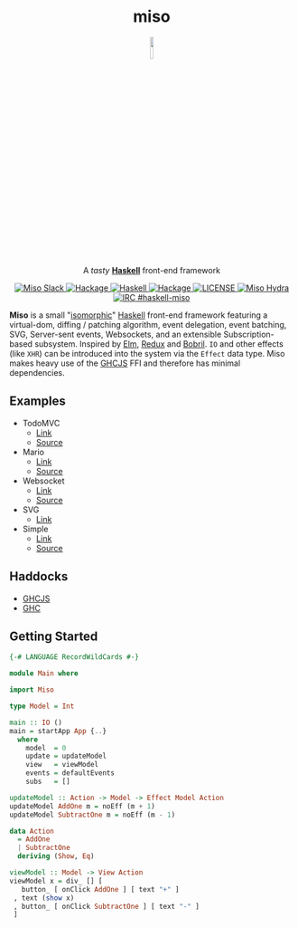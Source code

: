 <h1 align="center">miso</h1>
<p align="center">
<a href="https://haskell-miso.org">
  <img width=10% src="https://emojipedia-us.s3.amazonaws.com/thumbs/240/apple/96/steaming-bowl_1f35c.png">
   </a>
<p align="center">A <i>tasty</i> <a href="https://www.haskell.org/"><strong>Haskell</strong></a> front-end framework</p>
</p>

<p align="center">
  <a href="https://haskell-miso-slack.herokuapp.com">
    <img src="https://img.shields.io/badge/slack-miso-E01563.svg?style=flat-square" alt="Miso Slack">
  </a>
  <a href="http://hackage.haskell.org/package/miso">
    <img src="https://img.shields.io/hackage/v/miso.svg?style=flat-square" alt="Hackage">
  </a>
  <a href="https://haskell.org">
    <img src="https://img.shields.io/badge/language-Haskell-green.svg?style=flat-square" alt="Haskell">
  </a>
  <a href="https://img.shields.io/hackage-deps/v/miso.svg">
    <img src="https://img.shields.io/hackage-deps/v/miso.svg?style=flat-square" alt="Hackage">
  </a>
  <a href="https://github.com/dmjio/miso/blob/master/LICENSE">
    <img src="http://img.shields.io/badge/license-BSD3-brightgreen.svg?style=flat-square" alt="LICENSE">
  </a>
  <a href="https://hydra.dmj.io">
    <img src="https://img.shields.io/badge/build-Hydra-00BDFD.svg?style=flat-square" alt="Miso Hydra">
  </a>
  <a href="https://www.irccloud.com/invite?channel=%23haskell-miso&amp;hostname=irc.freenode.net&amp;port=6697&amp;ssl=1">
    <img src="https://img.shields.io/badge/irc-%23haskell--miso-1e72ff.svg?style=flat-square" alt="IRC #haskell-miso">
  </a>
</p>

**Miso** is a small "[isomorphic](http://nerds.airbnb.com/isomorphic-javascript-future-web-apps/)" [Haskell](https://www.haskell.org/) front-end framework featuring a virtual-dom, diffing / patching algorithm, event delegation, event batching, SVG, Server-sent events, Websockets, and an extensible Subscription-based subsystem. Inspired by [Elm](http://elm-lang.org/), [Redux](http://redux.js.org/) and [Bobril](http://github.com/bobris/bobril). `IO` and other effects (like `XHR`) can be introduced into the system via the `Effect` data type. Miso makes heavy use of the [GHCJS](https://github.com/ghcjs/ghcjs) FFI and therefore has minimal dependencies.

## Examples
  - TodoMVC
    - [Link](https://todo-mvc.haskell-miso.org/)
    - [Source](https://github.com/dmjio/miso/blob/master/examples/todo-mvc/Main.hs)
  - Mario
    - [Link](https://mario.haskell-miso.org/)
    - [Source](https://github.com/dmjio/miso/blob/master/examples/mario/Main.hs)
 - Websocket
    - [Link](https://websocket.haskell-miso.org/)
    - [Source](https://github.com/dmjio/miso/blob/master/examples/websocket/Main.hs)
 - SVG
    - [Link](https://svg.haskell-miso.org/)
 - Simple
    - [Link](https://simple.haskell-miso.org/)
    - [Source](https://github.com/dmjio/miso/blob/master/exe/Main.hs)

## Haddocks
  - [GHCJS](https://haddocks.haskell-miso.org/)
  - [GHC](http://hackage.haskell.org/package/miso)

## Getting Started
```haskell
{-# LANGUAGE RecordWildCards #-}

module Main where

import Miso

type Model = Int

main :: IO ()
main = startApp App {..}
  where
    model  = 0
    update = updateModel
    view   = viewModel
    events = defaultEvents
    subs   = []

updateModel :: Action -> Model -> Effect Model Action
updateModel AddOne m = noEff (m + 1)
updateModel SubtractOne m = noEff (m - 1)

data Action
  = AddOne
  | SubtractOne
  deriving (Show, Eq)

viewModel :: Model -> View Action
viewModel x = div_ [] [
   button_ [ onClick AddOne ] [ text "+" ]
 , text (show x)
 , button_ [ onClick SubtractOne ] [ text "-" ]
 ]
 ```
